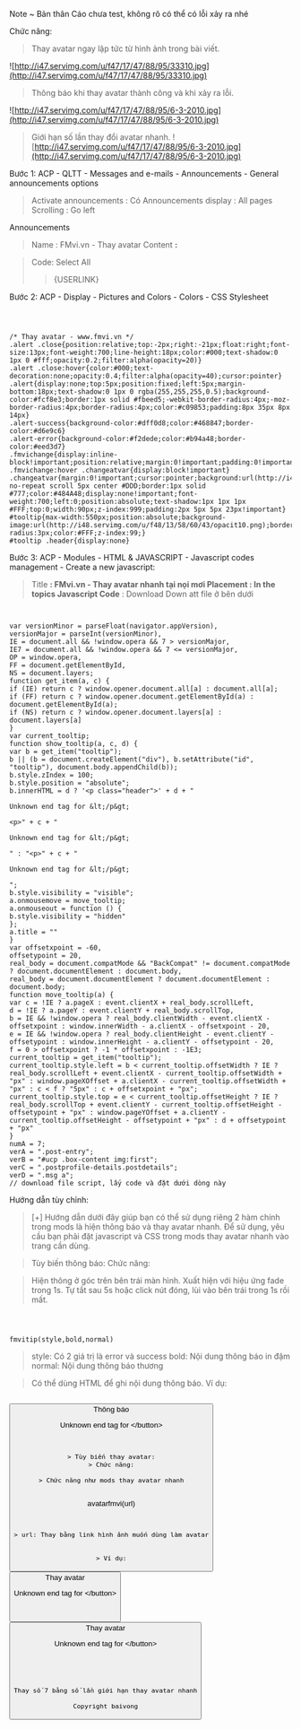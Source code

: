Note ~ Bản thân Cáo chưa test, không rõ có thể có lỗi xảy ra nhé

Chức năng:

> Thay avatar ngay lập tức từ hình ảnh trong bài viết.

![http://i47.servimg.com/u/f47/17/47/88/95/33310.jpg](http://i47.servimg.com/u/f47/17/47/88/95/33310.jpg)

> Thông báo khi thay avatar thành công và khi xảy ra lỗi.

![http://i47.servimg.com/u/f47/17/47/88/95/6-3-2010.jpg](http://i47.servimg.com/u/f47/17/47/88/95/6-3-2010.jpg)

> Giới hạn số lần thay đổi avatar nhanh.
![http://i47.servimg.com/u/f47/17/47/88/95/6-3-2010.jpg](http://i47.servimg.com/u/f47/17/47/88/95/6-3-2010.jpg)


Bước 1: ACP - QLTT - Messages and e-mails - Announcements - General announcements options

> Activate announcements : Có
> Announcements display : All pages
> Scrolling : Go left


Announcements

> Name : FMvi.vn - Thay avatar
> Content **:**

> Code: Select All
> > <span>{USERLINK}</span>


Bước 2: ACP - Display - Pictures and Colors - Colors - CSS Stylesheet

```



/* Thay avatar - www.fmvi.vn */
.alert .close{position:relative;top:-2px;right:-21px;float:right;font-size:13px;font-weight:700;line-height:18px;color:#000;text-shadow:0 1px 0 #fff;opacity:0.2;filter:alpha(opacity=20)}
.alert .close:hover{color:#000;text-decoration:none;opacity:0.4;filter:alpha(opacity=40);cursor:pointer}
.alert{display:none;top:5px;position:fixed;left:5px;margin-bottom:18px;text-shadow:0 1px 0 rgba(255,255,255,0.5);background-color:#fcf8e3;border:1px solid #fbeed5;-webkit-border-radius:4px;-moz-border-radius:4px;border-radius:4px;color:#c09853;padding:8px 35px 8px 14px}
.alert-success{background-color:#dff0d8;color:#468847;border-color:#d6e9c6}
.alert-error{background-color:#f2dede;color:#b94a48;border-color:#eed3d7}
.fmvichange{display:inline-block!important;position:relative;margin:0!important;padding:0!important}
.fmvichange:hover .changeatvar{display:block!important}
.changeatvar{margin:0!important;cursor:pointer;background:url(http://i47.servimg.com/u/f47/17/47/88/95/profil11.png) no-repeat scroll 5px center #DDD;border:1px solid #777;color:#484A48;display:none!important;font-weight:700;left:0;position:absolute;text-shadow:1px 1px 1px #FFF;top:0;width:90px;z-index:999;padding:2px 5px 5px 23px!important}
#tooltip{max-width:550px;position:absolute;background-image:url(http://i48.servimg.com/u/f48/13/58/60/43/opacit10.png);border:0;padding:0;border-radius:3px;color:#FFF;z-index:99;}
#tooltip .header{display:none}

```


Bước 3: ACP - Modules - HTML & JAVASCRIPT - Javascript codes management - Create a new javascript:


> Title **: FMvi.vn - Thay avatar nhanh tại nọi mơi
> Placement : In the topics
> Javascript Code** : Download Down att file ở bên dưới

```


var versionMinor = parseFloat(navigator.appVersion),
versionMajor = parseInt(versionMinor),
IE = document.all && !window.opera && 7 > versionMajor,
IE7 = document.all && !window.opera && 7 <= versionMajor,
OP = window.opera,
FF = document.getElementById,
NS = document.layers;
function get_item(a, c) {
if (IE) return c ? window.opener.document.all[a] : document.all[a];
if (FF) return c ? window.opener.document.getElementById(a) : document.getElementById(a);
if (NS) return c ? window.opener.document.layers[a] : document.layers[a]
}
var current_tooltip;
function show_tooltip(a, c, d) {
var b = get_item("tooltip");
b || (b = document.createElement("div"), b.setAttribute("id", "tooltip"), document.body.appendChild(b));
b.style.zIndex = 100;
b.style.position = "absolute";
b.innerHTML = d ? '<p class="header">' + d + "

Unknown end tag for &lt;/p&gt;

<p>" + c + "

Unknown end tag for &lt;/p&gt;

" : "<p>" + c + "

Unknown end tag for &lt;/p&gt;

";
b.style.visibility = "visible";
a.onmousemove = move_tooltip;
a.onmouseout = function () {
b.style.visibility = "hidden"
};
a.title = ""
}
var offsetxpoint = -60,
offsetypoint = 20,
real_body = document.compatMode && "BackCompat" != document.compatMode ? document.documentElement : document.body,
real_body = document.documentElement ? document.documentElement : document.body;
function move_tooltip(a) {
var c = !IE ? a.pageX : event.clientX + real_body.scrollLeft,
d = !IE ? a.pageY : event.clientY + real_body.scrollTop,
b = IE && !window.opera ? real_body.clientWidth - event.clientX - offsetxpoint : window.innerWidth - a.clientX - offsetxpoint - 20,
e = IE && !window.opera ? real_body.clientHeight - event.clientY - offsetypoint : window.innerHeight - a.clientY - offsetypoint - 20,
f = 0 > offsetxpoint ? -1 * offsetxpoint : -1E3;
current_tooltip = get_item("tooltip");
current_tooltip.style.left = b < current_tooltip.offsetWidth ? IE ? real_body.scrollLeft + event.clientX - current_tooltip.offsetWidth + "px" : window.pageXOffset + a.clientX - current_tooltip.offsetWidth + "px" : c < f ? "5px" : c + offsetxpoint + "px";
current_tooltip.style.top = e < current_tooltip.offsetHeight ? IE ? real_body.scrollTop + event.clientY - current_tooltip.offsetHeight - offsetypoint + "px" : window.pageYOffset + a.clientY - current_tooltip.offsetHeight - offsetypoint + "px" : d + offsetypoint + "px"
}
numA = 7;
verA = ".post-entry";
verB = "#ucp .box-content img:first";
verC = ".postprofile-details.postdetails";
verD = ".msg a";
// download file script, lấy code và đặt dưới dòng này
```



Hướng dẫn tùy chỉnh:
> [+] Hướng dẫn dưới đây giúp bạn có thể sử dụng riêng 2 hàm chính trong mods là hiện thông báo và thay avatar nhanh. Để sử dụng, yêu cầu bạn phải đặt javascript và CSS trong mods thay avatar nhanh vào trang cần dùng.

> Tùy biến thông báo:
> Chức năng:

> Hiện thông ở góc trên bên trái màn hình.
> Xuất hiện với hiệu ứng fade trong 1s.
> Tự tắt sau 5s hoặc click nút đóng, lùi vào bên trái trong 1s rồi mất.

```



fmvitip(style,bold,normal)
```


> style: Có 2 giá trị là error và success
> bold: Nội dung thông báo in đậm
> normal: Nội dung thông báo thương


> Có thể dùng HTML để ghi nội dung thông báo.
> Ví dụ:

> ```



<button onclick="fmvitip('error', 'Lỗi!', 'Không tải được dữ liệu.')">Thông báo

Unknown end tag for &lt;/button&gt;



```


> Tùy biến thay avatar:
> Chức năng:

> Chức năng như mods thay avatar nhanh


```


avatarfmvi(url)
```


> url: Thay bằng link hình ảnh muốn dùng làm avatar


> Ví dụ:
```



<button onclick="avatarfmvi('http://i48.servimg.com/u/f48/16/58/89/73/logofm12.png')">Thay avatar

Unknown end tag for &lt;/button&gt;


```


```



<button onclick="avatarfmvi(prompt('Nhập URL hình ảnh vào đây!\nChấp nhận các định dạng jpg, jpeg, gif, png, bmp', ''))">Thay avatar

Unknown end tag for &lt;/button&gt;


```




Thay số 7 bằng số lần giới hạn thay avatar nhanh

Copyright baivong